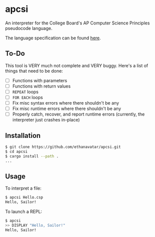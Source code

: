 # apcsi

An interpreter for the College Board's AP Computer Science Principles pseudocode language.

The language specification can be found [here](https://apcentral.collegeboard.org/media/pdf/ap-computer-science-principles-exam-reference-sheet.pdf).

## To-Do

This tool is VERY much not complete and VERY buggy. Here's a list of things that need to be done:

- [ ] Functions with parameters
- [ ] Functions with return values
- [ ] `REPEAT` loops
- [ ] `FOR EACH` loops
- [ ] Fix misc syntax errors where there shouldn't be any
- [ ] Fix misc runtime errors where there shouldn't be any
- [ ] Properly catch, recover, and report runtime errors (currently, the interpreter just crashes in-place)

## Installation

```bash
$ git clone https://github.com/ethanavatar/apcsi.git
$ cd apcsi
$ cargo install --path .
...
```

## Usage

To interpret a file:

```bash
$ apcsi Hello.csp
Hello, Sailor!
```

To launch a REPL:

```bash
$ apcsi
>> DISPLAY "Hello, Sailor!"
Hello, Sailor!
```
